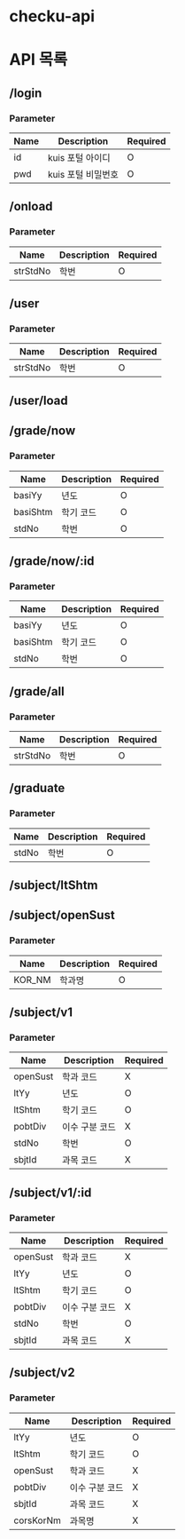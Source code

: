 # checku-api

# API 목록
## /login
### Parameter
| Name | Description        | Required |
| ---- | ------------------ | -------- |
| id   | kuis 포털 아이디   | O        |
| pwd  | kuis 포털 비밀번호 | O        |


## /onload
### Parameter
| Name     | Description | Required |
| -------- | ----------- | -------- |
| strStdNo | 학번        | O        |


## /user
### Parameter
| Name     | Description | Required |
| -------- | ----------- | -------- |
| strStdNo | 학번        | O        |


## /user/load


## /grade/now
### Parameter
| Name     | Description | Required |
| -------- | ----------- | -------- |
| basiYy   | 년도        | O        |
| basiShtm | 학기 코드   | O        |
| stdNo    | 학번        | O        |


## /grade/now/:id
### Parameter
| Name     | Description | Required |
| -------- | ----------- | -------- |
| basiYy   | 년도        | O        |
| basiShtm | 학기 코드   | O        |
| stdNo    | 학번        | O        |


## /grade/all
### Parameter
| Name     | Description | Required |
| -------- | ----------- | -------- |
| strStdNo | 학번        | O        |


## /graduate
### Parameter
| Name  | Description | Required |
| ----- | ----------- | -------- |
| stdNo | 학번        | O        |


## /subject/ltShtm


## /subject/openSust
### Parameter
| Name   | Description | Required |
| ------ | ----------- | -------- |
| KOR_NM | 학과명      | O        |


## /subject/v1
### Parameter
| Name     | Description    | Required |
| -------- | -------------- | -------- |
| openSust | 학과 코드      | X        |
| ltYy     | 년도           | O        |
| ltShtm   | 학기 코드      | O        |
| pobtDiv  | 이수 구분 코드 | X        |
| stdNo    | 학번           | O        |
| sbjtId   | 과목 코드      | X        |


## /subject/v1/:id
### Parameter
| Name     | Description    | Required |
| -------- | -------------- | -------- |
| openSust | 학과 코드      | X        |
| ltYy     | 년도           | O        |
| ltShtm   | 학기 코드      | O        |
| pobtDiv  | 이수 구분 코드 | X        |
| stdNo    | 학번           | O        |
| sbjtId   | 과목 코드      | X        |


## /subject/v2
### Parameter
| Name      | Description    | Required |
| --------- | -------------- | -------- |
| ltYy      | 년도           | O        |
| ltShtm    | 학기 코드      | O        |
| openSust  | 학과 코드      | X        |
| pobtDiv   | 이수 구분 코드 | X        |
| sbjtId    | 과목 코드      | X        |
| corsKorNm | 과목명         | X        |
